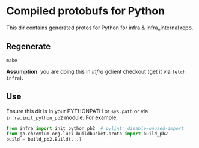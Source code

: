 # Compiled protobufs for Python

This dir contains generated protos for Python for infra & infra_internal repo.

## Regenerate

```
make
```

**Assumption**: you are doing this in *infra* gclient checkout (get it via
`fetch infra`).


## Use

Ensure this dir is in your PYTHONPATH or `sys.path` or via
`infra.init_python_pb2` module. For example,

```python
from infra import init_python_pb2  # pylint: disable=unused-import
from go.chromium.org.luci.buildbucket.proto import build_pb2
build = build_pb2.Build(...)
```
